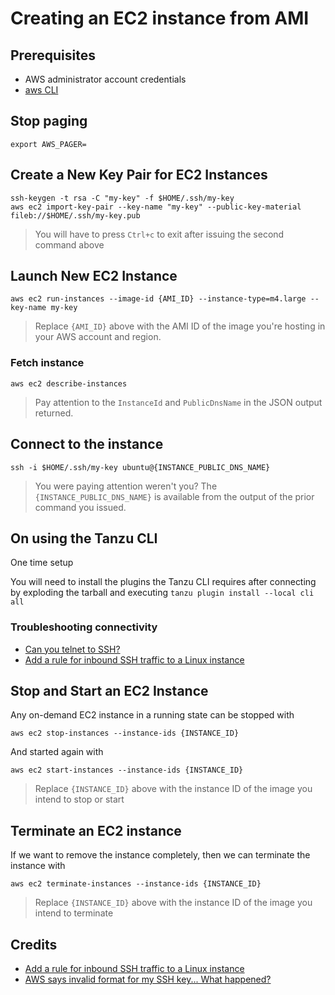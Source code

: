 # Creating an EC2 instance from AMI

## Prerequisites

* AWS administrator account credentials
* [aws CLI](https://docs.aws.amazon.com/cli/latest/userguide/install-cliv2.html)


## Stop paging

```
export AWS_PAGER=
```


## Create a New Key Pair for EC2 Instances

```
ssh-keygen -t rsa -C "my-key" -f $HOME/.ssh/my-key
aws ec2 import-key-pair --key-name "my-key" --public-key-material fileb://$HOME/.ssh/my-key.pub
```
> You will have to press `Ctrl+c` to exit after issuing the second command above

## Launch New EC2 Instance

```
aws ec2 run-instances --image-id {AMI_ID} --instance-type=m4.large --key-name my-key
```
> Replace `{AMI_ID}` above with the AMI ID of the image you're hosting in your AWS account and region.

### Fetch instance

```
aws ec2 describe-instances
```
> Pay attention to the `InstanceId` and `PublicDnsName` in the JSON output returned.


## Connect to the instance

```
ssh -i $HOME/.ssh/my-key ubuntu@{INSTANCE_PUBLIC_DNS_NAME}
```
> You were paying attention weren't you? The `{INSTANCE_PUBLIC_DNS_NAME}` is available from the output of the prior command you issued.


## On using the Tanzu CLI

One time setup

You will need to install the plugins the Tanzu CLI requires after connecting by exploding the tarball and executing `tanzu plugin install --local cli all`


### Troubleshooting connectivity

* [Can you telnet to SSH?](https://stackoverflow.com/questions/11548787/can-you-telnet-to-ssh)
* [Add a rule for inbound SSH traffic to a Linux instance](https://docs.aws.amazon.com/AWSEC2/latest/UserGuide/authorizing-access-to-an-instance.html)



## Stop and Start an EC2 Instance

Any on-demand EC2 instance in a running state can be stopped with

```
aws ec2 stop-instances --instance-ids {INSTANCE_ID}
```

And started again with

```
aws ec2 start-instances --instance-ids {INSTANCE_ID}
```

> Replace `{INSTANCE_ID}` above with the instance ID of the image you intend to stop or start


## Terminate an EC2 instance

If we want to remove the instance completely, then we can terminate the instance with

```
aws ec2 terminate-instances --instance-ids {INSTANCE_ID}
```
> Replace `{INSTANCE_ID}` above with the instance ID of the image you intend to terminate


## Credits

* [Add a rule for inbound SSH traffic to a Linux instance](https://docs.aws.amazon.com/AWSEC2/latest/UserGuide/authorizing-access-to-an-instance.html)
* [AWS says invalid format for my SSH key... What happened?](https://sjsadowski.com/invalid-format-ssh-key/)